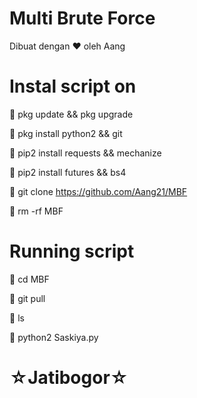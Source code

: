 # Multi Brute Force
 Dibuat dengan ♥️ oleh Aang










# Instal script on
📎 pkg update && pkg upgrade

📎 pkg install python2 && git

📎 pip2 install requests && mechanize

📎 pip2 install futures && bs4

📎 git clone https://github.com/Aang21/MBF

📎 rm -rf MBF

# Running script

📎 cd MBF

📎 git pull

📎 ls

📎 python2 Saskiya.py

# ☆Jatibogor☆
